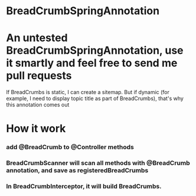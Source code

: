 # BreadCrumbSpringAnnotation
# An untested BreadCrumbSpringAnnotation, use it smartly and feel free to send me pull requests
If BreadCrumbs is static, I can create a sitemap. But if dynamic (for example, I need to display topic title as part of BreadCrumbs), that's why this annotation comes out


# How it work

### add @BreadCrumb to @Controller methods
### BreadCrumbScanner will scan all methods with @BreadCrumb annotation, and save as registeredBreadCrumbs
### In BreadCrumbInterceptor, it will build BreadCrumbs.




